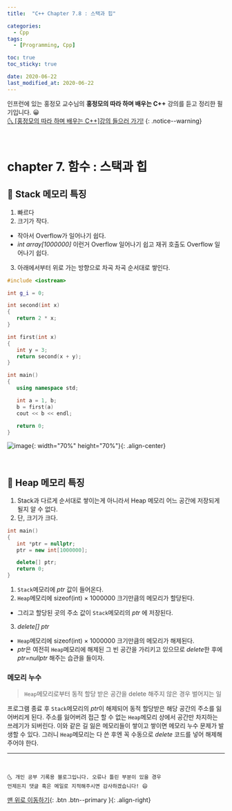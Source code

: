 ```yaml
---
title:  "C++ Chapter 7.8 : 스택과 힙" 

categories:
  - Cpp
tags:
  - [Programming, Cpp]

toc: true
toc_sticky: true

date: 2020-06-22
last_modified_at: 2020-06-22
---
```


인프런에 있는 홍정모 교수님의 **홍정모의 따라 하며 배우는 C++** 강의를 듣고 정리한 필기입니다. 😀    
[🌜 [홍정모의 따라 하며 배우는 C++]강의 들으러 가기!](https://www.inflearn.com/course/following-c-plus)
{: .notice--warning}

<br>

# chapter 7. 함수 : 스택과 힙

## 🔔 Stack 메모리 특징

1. 빠르다
2. 크기가 작다.
  - 작아서 Overflow가 일어나기 쉽다.
  - *int array[1000000]* 이런거 Overflow 일어나기 쉽고 재귀 호출도 Overflow 일어나기 쉽다. 
3. 아래에서부터 위로 가는 방향으로 차곡 차곡 순서대로 쌓인다.

```cpp
#include <iostream>

int g_i = 0;

int second(int x)
{
   return 2 * x;
}

int first(int x)
{
   int y = 3;
   return second(x + y);
}

int main()
{
   using namespace std;

   int a = 1, b;
   b = first(a)
   cout << b << endl;
  
   return 0;
}
```

![image](https://user-images.githubusercontent.com/42318591/85306861-0d7f1280-b4ea-11ea-98e7-1bb3e05c0914.png){: width="70%" height="70%"}{: .align-center}

<br>

## 🔔 Heap 메모리 특징

1. Stack과 다르게 순서대로 쌓이는게 아니라서 Heap 메모리 어느 공간에 저장되게 될지 알 수 없다.
2. 단, 크기가 크다.

```cpp
int main()
{
   int *ptr = nullptr;
   ptr = new int[1000000];

   delete[] ptr;
   return 0;
}
```

1. `Stack`메모리에 *ptr* 값이 들어온다.
2. `Heap`메모리에 sizeof(int) × 1000000 크기만큼의 메모리가 할당된다.
  - 그리고 할당된 곳의 주소 값이 `Stack`메모리의 *ptr* 에 저장된다.
3. *delete[] ptr*
  - `Heap`메모리에 sizeof(int) × 1000000 크기만큼의 메모리가 해제된다.
  - *ptr*은 여전히 `Heap`메모리에 해제된 그 빈 공간을 가리키고 있으므로 *delete*한 후에 *ptr=nullptr* 해주는 습관을 들이자.

### 메모리 누수 

> `Heap`메모리로부터 동적 할당 받은 공간을 delete 해주지 않은 경우 벌어지는 일

프로그램 종료 후 `Stack`메모리의 *ptr*이 해제되어 동적 할당받은 해당 공간의 주소를 잃어버리게 된다. 주소를 잃어버려 접근 할 수 없는 `Heap`메모리 상에서 공간만 차지하는 쓰레기가 되버린다. 이와 같은 길 잃은 메모리들이 쌓이고 쌓이면 메모리 누수 문제가 발생할 수 있다. 그러니 `Heap`메모리는 다 쓴 후엔 꼭 수동으로 *delete* 코드를 넣어 해제해주어야 한다.


***
<br>

    🌜 개인 공부 기록용 블로그입니다. 오류나 틀린 부분이 있을 경우 
    언제든지 댓글 혹은 메일로 지적해주시면 감사하겠습니다! 😄

[맨 위로 이동하기](#){: .btn .btn--primary }{: .align-right}